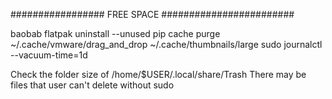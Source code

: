 <!-- START doctoc generated TOC please keep comment here to allow auto update -->
<!-- DON'T EDIT THIS SECTION, INSTEAD RE-RUN doctoc TO UPDATE -->



<!-- END doctoc generated TOC please keep comment here to allow auto update -->

################# FREE SPACE ########################

baobab
flatpak uninstall --unused
pip cache purge
~/.cache/vmware/drag_and_drop
~/.cache/thumbnails/large
sudo journalctl --vacuum-time=1d


Check the folder size of 
/home/$USER/.local/share/Trash
There may be files that user can't delete without sudo